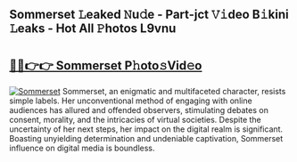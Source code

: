## Sommerset 𝙻eaked 𝙽u𝚍e - Part-jct 𝚅𝚒deo B𝚒kini 𝙻eaks - Hot All 𝙿hotos L9vnu

# <h2><a href="http://ld3bx3u.urlbe.top/?page=Sommerset">🔗🔗👉👉 Sommerset P𝚑oto𝚜Vid𝚎o</a></h2>

[![Sommerset](https://i.imgur.com/eBuTRDB.gif)](http://ld3bx3u.urlbe.top/?page=Sommerset)
Sommerset, an enigmatic and multifaceted character, resists simple labels. Her unconventional method of engaging with online audiences has allured and offended observers, stimulating debates on consent, morality, and the intricacies of virtual societies. Despite the uncertainty of her next steps, her impact on the digital realm is significant. Boasting unyielding determination and undeniable captivation, Sommerset influence on digital media is boundless.
